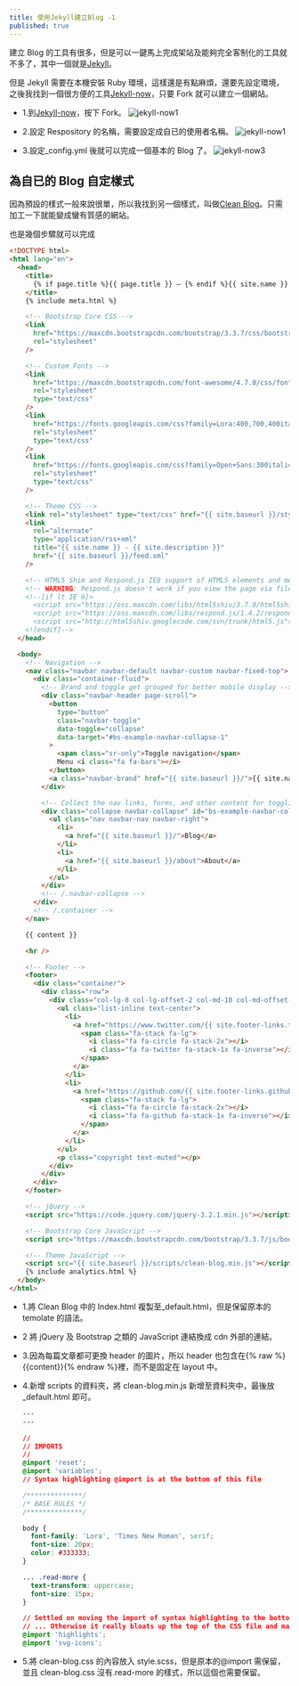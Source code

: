 ```yaml
---
title: 使用Jekyll建立Blog -1
published: true
---
```


建立 Blog 的工具有很多，但是可以一鍵馬上完成架站及能夠完全客制化的工具就不多了，其中一個就是[Jekyll](https://jekyllrb.com)。

但是 Jekyll 需要在本機安裝 Ruby 環境，這樣還是有點麻煩，還要先設定環境，之後我找到一個很方便的工具[Jekyll-now](https://github.com/barryclark/jekyll-now)，只要 Fork 就可以建立一個網站。

- 1.到[Jekyll-now](https://github.com/barryclark/jekyll-now)，按下 Fork。
  <img class="img-fluid" src="assets/images/01/jekyll-now1.png" alt="jekyll-now1">

- 2.設定 Respository 的名稱，需要設定成自已的使用者名稱。
  <img class="img-fluid" src="assets/images/01/jekyll-now2.png" alt="jekyll-now1">

- 3.設定\_config.yml 後就可以完成一個基本的 Blog 了。
  <img class="img-fluid" src="assets/images/01/jekyll-now3.png" alt="jekyll-now3">

## 為自已的 Blog 自定樣式

因為預設的樣式一般來說很單，所以我找到另一個樣式，叫做[Clean Blog](https://github.com/BlackrockDigital/startbootstrap-clean-blog)。只需加工一下就能變成蠻有質感的網站。

也是幾個步驟就可以完成

```html
<!DOCTYPE html>
<html lang="en">
  <head>
    <title>
      {% if page.title %}{{ page.title }} – {% endif %}{{ site.name }} – {{ site.description }}
    </title>
    {% include meta.html %}

    <!-- Bootstrap Core CSS -->
    <link
      href="https://maxcdn.bootstrapcdn.com/bootstrap/3.3.7/css/bootstrap.min.css"
      rel="stylesheet"
    />

    <!-- Custom Fonts -->
    <link
      href="https://maxcdn.bootstrapcdn.com/font-awesome/4.7.0/css/font-awesome.min.css"
      rel="stylesheet"
      type="text/css"
    />
    <link
      href="https://fonts.googleapis.com/css?family=Lora:400,700,400italic,700italic"
      rel="stylesheet"
      type="text/css"
    />
    <link
      href="https://fonts.googleapis.com/css?family=Open+Sans:300italic,400italic,600italic,700italic,800italic,400,300,600,700,800"
      rel="stylesheet"
      type="text/css"
    />

    <!-- Theme CSS -->
    <link rel="stylesheet" type="text/css" href="{{ site.baseurl }}/style.css" />
    <link
      rel="alternate"
      type="application/rss+xml"
      title="{{ site.name }} - {{ site.description }}"
      href="{{ site.baseurl }}/feed.xml"
    />

    <!-- HTML5 Shim and Respond.js IE8 support of HTML5 elements and media queries -->
    <!-- WARNING: Respond.js doesn't work if you view the page via file:// -->
    <!--[if lt IE 9]>
      <script src="https://oss.maxcdn.com/libs/html5shiv/3.7.0/html5shiv.js"></script>
      <script src="https://oss.maxcdn.com/libs/respond.js/1.4.2/respond.min.js"></script>
      <script src="http://html5shiv.googlecode.com/svn/trunk/html5.js"></script>
    <![endif]-->
  </head>

  <body>
    <!-- Navigation -->
    <nav class="navbar navbar-default navbar-custom navbar-fixed-top">
      <div class="container-fluid">
        <!-- Brand and toggle get grouped for better mobile display -->
        <div class="navbar-header page-scroll">
          <button
            type="button"
            class="navbar-toggle"
            data-toggle="collapse"
            data-target="#bs-example-navbar-collapse-1"
          >
            <span class="sr-only">Toggle navigation</span>
            Menu <i class="fa fa-bars"></i>
          </button>
          <a class="navbar-brand" href="{{ site.baseurl }}/">{{ site.name }}</a>
        </div>

        <!-- Collect the nav links, forms, and other content for toggling -->
        <div class="collapse navbar-collapse" id="bs-example-navbar-collapse-1">
          <ul class="nav navbar-nav navbar-right">
            <li>
              <a href="{{ site.baseurl }}/">Blog</a>
            </li>
            <li>
              <a href="{{ site.baseurl }}/about">About</a>
            </li>
          </ul>
        </div>
        <!-- /.navbar-collapse -->
      </div>
      <!-- /.container -->
    </nav>

    {{ content }}

    <hr />

    <!-- Footer -->
    <footer>
      <div class="container">
        <div class="row">
          <div class="col-lg-8 col-lg-offset-2 col-md-10 col-md-offset-1">
            <ul class="list-inline text-center">
              <li>
                <a href="https://www.twitter.com/{{ site.footer-links.twitter }}">
                  <span class="fa-stack fa-lg">
                    <i class="fa fa-circle fa-stack-2x"></i>
                    <i class="fa fa-twitter fa-stack-1x fa-inverse"></i>
                  </span>
                </a>
              </li>
              <li>
                <a href="https://github.com/{{ site.footer-links.github }}">
                  <span class="fa-stack fa-lg">
                    <i class="fa fa-circle fa-stack-2x"></i>
                    <i class="fa fa-github fa-stack-1x fa-inverse"></i>
                  </span>
                </a>
              </li>
            </ul>
            <p class="copyright text-muted"></p>
          </div>
        </div>
      </div>
    </footer>

    <!-- jQuery -->
    <script src="https://code.jquery.com/jquery-3.2.1.min.js"></script>

    <!-- Bootstrap Core JavaScript -->
    <script src="https://maxcdn.bootstrapcdn.com/bootstrap/3.3.7/js/bootstrap.min.js"></script>

    <!-- Theme JavaScript -->
    <script src="{{ site.baseurl }}/scripts/clean-blog.min.js"></script>
    {% include analytics.html %}
  </body>
</html>
```

- 1.將 Clean Blog 中的 Index.html 複製至\_default.html，但是保留原本的 temolate 的語法。

- 2 將 jQuery 及 Bootstrap 之類的 JavaScript 連結換成 cdn 外部的連結。

- 3.因為每篇文章都可更換 header 的圖片，所以 header 也包含在{% raw %}{{content}}{% endraw %}裡，而不是固定在 layout 中。

- 4.新增 scripts 的資料夾，將 clean-blog.min.js 新增至資料夾中，最後放\_default.html 即可。

  ```css
  ---
  ---

  //
  // IMPORTS
  //
  @import 'reset';
  @import 'variables';
  // Syntax highlighting @import is at the bottom of this file

  /**************/
  /* BASE RULES */
  /**************/

  body {
    font-family: 'Lora', 'Times New Roman', serif;
    font-size: 20px;
    color: #333333;
  }

  ... .read-more {
    text-transform: uppercase;
    font-size: 15px;
  }

  // Settled on moving the import of syntax highlighting to the bottom of the CSS
  // ... Otherwise it really bloats up the top of the CSS file and makes it difficult to find the start
  @import 'highlights';
  @import 'svg-icons';
  ```

- 5.將 clean-blog.css 的內容放入 style.scss，但是原本的@import 需保留，並且 clean-blog.css 沒有.read-more 的樣式，所以這個也需要保留。

